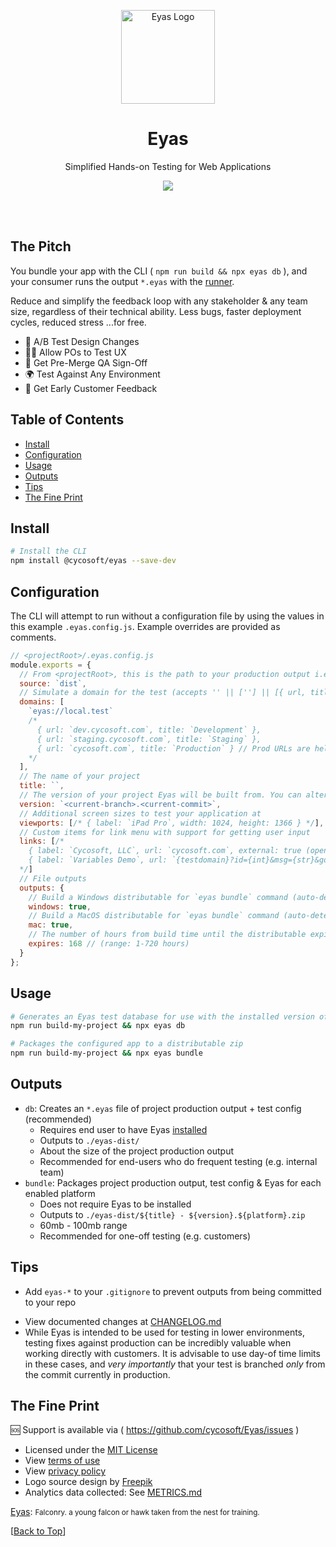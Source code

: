 <p align="center">
	<a href="https://cycosoft.com/">
		<img src="https://cycosoft.com/eyas/logo.svg" alt="Eyas Logo" width="150px" height="150px">
	</a>
</p>

<div align="center">
  <h1>Eyas</h1>
</div>
<p align="center">Simplified Hands-on Testing for Web Applications</p>

<p align="center">
  <a href="https://www.npmjs.com/package/@cycosoft/eyas">
    <img src="https://img.shields.io/npm/v/@cycosoft/eyas?color=6988e6&label=version">
  </a>
</p>

<br />
<br />

## The Pitch

You bundle your app with the CLI ( `npm run build && npx eyas db` ), and your consumer runs the output `*.eyas` with the [runner](https://github.com/cycosoft/Eyas/releases).

Reduce and simplify the feedback loop with any stakeholder & any team size, regardless of their technical ability. Less bugs, faster deployment cycles, reduced stress ...for free.

- 🎨 A/B Test Design Changes
- 👩‍💻 Allow POs to Test UX
- 🚀 Get Pre-Merge QA Sign-Off
- 🌍 Test Against Any Environment
- 📢 Get Early Customer Feedback

## Table of Contents

- [Install](#install)
- [Configuration](#configuration)
- [Usage](#usage)
- [Outputs](#outputs)
- [Tips](#tips)
- [The Fine Print](#the-fine-print)

## Install

```bash
# Install the CLI
npm install @cycosoft/eyas --save-dev
```

## Configuration

The CLI will attempt to run without a configuration file by using the values in this example `.eyas.config.js`. Example overrides are provided as comments.

```js
// <projectRoot>/.eyas.config.js
module.exports = {
  // From <projectRoot>, this is the path to your production output i.e. `npm run build` output
  source: `dist`,
  // Simulate a domain for the test (accepts '' || [''] || [{ url, title }])
  domains: [
    `eyas://local.test`
    /*
      { url: `dev.cycosoft.com`, title: `Development` },
      { url: `staging.cycosoft.com`, title: `Staging` },
      { url: `cycosoft.com`, title: `Production` } // Prod URLs are helpful, but under careful consideration.
    */
  ],
  // The name of your project
  title: ``,
  // The version of your project Eyas will be built from. You can alternatively set it to your package.json version for example.
  version: `<current-branch>.<current-commit>`,
  // Additional screen sizes to test your application at
  viewports: [/* { label: `iPad Pro`, width: 1024, height: 1366 } */],
  // Custom items for link menu with support for getting user input
  links: [/*
    { label: `Cycosoft, LLC`, url: `cycosoft.com`, external: true (open in browser) },
    { label: `Variables Demo`, url: `{testdomain}?id={int}&msg={str}&go={bool}&list={item1|item2|}` }
  */]
  // File outputs
  outputs: {
    // Build a Windows distributable for `eyas bundle` command (auto-detected if not set)
    windows: true,
    // Build a MacOS distributable for `eyas bundle` command (auto-detected if not set)
    mac: true,
    // The number of hours from build time until the distributable expires
    expires: 168 // (range: 1-720 hours)
  }
};
```

## Usage

```bash
# Generates an Eyas test database for use with the installed version of Eyas
npm run build-my-project && npx eyas db
```

```bash
# Packages the configured app to a distributable zip
npm run build-my-project && npx eyas bundle
```

## Outputs

- `db`: Creates an `*.eyas` file of project production output + test config (recommended)
  - Requires end user to have Eyas [installed](https://github.com/cycosoft/Eyas/releases)
  - Outputs to `./eyas-dist/`
  - About the size of the project production output
  - Recommended for end-users who do frequent testing (e.g. internal team)
- `bundle`: Packages project production output, test config & Eyas for each enabled platform
  - Does not require Eyas to be installed
  - Outputs to `./eyas-dist/${title} - ${version}.${platform}.zip`
  - 60mb - 100mb range
  - Recommended for one-off testing (e.g. customers)

## Tips

- Add `eyas-*` to your `.gitignore` to prevent outputs from being committed to your repo
<!-- - Deprecated: If your app is using a custom domain and you'd like to test it in your browser via Eyas, you will need to add the domain to your `etc/hosts` file. See [this guide](https://www.ephost.com/account/index.php/knowledgebase/232/How-to-edit-your-Host-file.html) (no affiliation) for more information. -->
- View documented changes at [CHANGELOG.md](CHANGELOG.md)
- While Eyas is intended to be used for testing in lower environments, testing fixes against production can be incredibly valuable when working directly with customers. It is advisable to use day-of time limits in these cases, and _very importantly_ that your test is branched *only* from the commit currently in production.

## The Fine Print

🆘 Support is available via ( https://github.com/cycosoft/Eyas/issues )

- Licensed under the [MIT License](LICENSE.TXT)
- View [terms of use](https://cycosoft.com/eyas/terms)
- View [privacy policy](https://cycosoft.com/eyas/privacy)
- Logo source design by [Freepik](https://www.freepik.com/free-vector/eagle-logo-design-template_45007164.htm)
- Analytics data collected: See [METRICS.md](docs/METRICS.md)

[Eyas](https://www.dictionary.com/browse/eyas#:~:text=Falconry.%20a%20young%20falcon%20or%20hawk%20taken%20from%20the%20nest%20for%20training.):
<small>
Falconry. a young falcon or hawk taken from the nest for training.
</small>

[[Back to Top](#table-of-contents)]